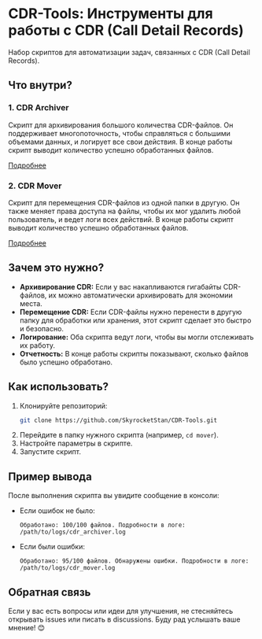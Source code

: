 # CDR-Tools: Инструменты для работы с CDR (Call Detail Records)

Набор скриптов для автоматизации задач, связанных с CDR (Call Detail Records). 

## Что внутри?

### 1. CDR Archiver
Скрипт для архивирования большого количества CDR-файлов. Он поддерживает многопоточность, чтобы справляться с большими объемами данных, и логирует все свои действия. В конце работы скрипт выводит количество успешно обработанных файлов.

[Подробнее](./archiver/README.md)

### 2. CDR Mover
Скрипт для перемещения CDR-файлов из одной папки в другую. Он также меняет права доступа на файлы, чтобы их мог удалить любой пользователь, и ведет логи всех действий. В конце работы скрипт выводит количество успешно обработанных файлов.

[Подробнее](./mover/README.md)

## Зачем это нужно?

- **Архивирование CDR:** Если у вас накапливаются гигабайты CDR-файлов, их можно автоматически архивировать для экономии места.
- **Перемещение CDR:** Если CDR-файлы нужно перенести в другую папку для обработки или хранения, этот скрипт сделает это быстро и безопасно.
- **Логирование:** Оба скрипта ведут логи, чтобы вы могли отслеживать их работу.
- **Отчетность:** В конце работы скрипты показывают, сколько файлов было успешно обработано.

## Как использовать?

1. Клонируйте репозиторий:
   ```bash
   git clone https://github.com/SkyrocketStan/CDR-Tools.git
   ```
2. Перейдите в папку нужного скрипта (например, `cd mover`).
3. Настройте параметры в скрипте.
4. Запустите скрипт.

## Пример вывода

После выполнения скрипта вы увидите сообщение в консоли:

- Если ошибок не было:
  ```
  Обработано: 100/100 файлов. Подробности в логе: /path/to/logs/cdr_archiver.log
  ```

- Если были ошибки:
  ```
  Обработано: 95/100 файлов. Обнаружены ошибки. Подробности в логе: /path/to/logs/cdr_mover.log
  ```

## Обратная связь

Если у вас есть вопросы или идеи для улучшения, не стесняйтесь открывать issues или писать в discussions. Буду рад услышать ваше мнение! 😊
